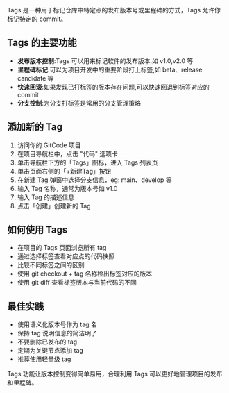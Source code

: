 Tags 是一种用于标记仓库中特定点的发布版本号或里程碑的方式，Tags 允许你标记特定的 commit。

## Tags 的主要功能

- **发布版本控制**:Tags 可以用来标记软件的发布版本,如 v1.0,v2.0 等
- **里程碑标记**:可以为项目开发中的重要阶段打上标签,如 beta、release candidate 等
- **快速回滚**:如果发现已打标签的版本存在问题,可以快速回退到标签对应的 commit
- **分支控制**:为分支打标签是常用的分支管理策略

## 添加新的 Tag

1. 访问你的 GitCode 项目
2. 在项目导航栏中，点击 "代码" 选项卡
3. 单击导航栏下方的「Tags」图标，进入 Tags 列表页
4. 单击页面右侧的「+新建Tag」按钮
5. 在新建 Tag 弹窗中选择分支信息，eg: main、develop 等
6. 输入 Tag 名称，通常为版本号如 v1.0
7. 输入 Tag 的描述信息
8. 点击「创建」创建新的 Tag

## 如何使用 Tags

- 在项目的 Tags 页面浏览所有 tag
- 通过选择标签查看对应点的代码快照
- 比较不同标签之间的区别
- 使用 git checkout + tag 名称检出标签对应的版本
- 使用 git diff 查看标签版本与当前代码的不同

## 最佳实践

- 使用语义化版本号作为 tag 名
- 保持 tag 说明信息的简洁明了
- 不要删除已发布的 tag
- 定期为关键节点添加 tag
- 推荐使用轻量级 tag

Tags 功能让版本控制变得简单易用，合理利用 Tags 可以更好地管理项目的发布和里程碑。